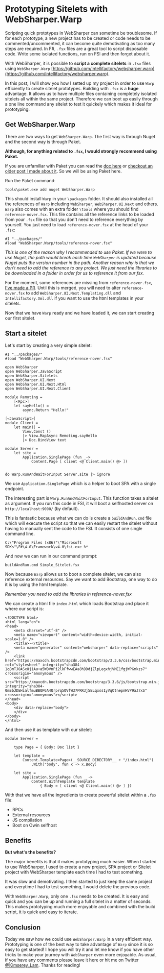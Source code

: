 # Prototyping Sitelets with WebSharper.Warp

Scripting quick prototypes in WebSharper can sometime be troublesome. 
If for each prototype, a new project has to be created or code needs to be commented/uncommented, it can become quite demotivating as too many steps are required.
In F#, `.fsx` files are a great tool to script disposable code.
Write some isolated functions, run on FSI and then forget about it.

With WebSharper, it is possible to __script a complete sitelets__ in `.fsx` files using `WebSharper.Warp` [https://github.com/intellifactory/websharper.warp](https://github.com/intellifactory/websharper.warp).

In this post, I will show you how I setted up my project in order to use `Warp` efficiently to create sitelet prototypes.
Building with `.fsx` is a __huge__ advantage. It allows us to have multiple files containing completely isolated sitelets all within the same project.
Therefore we can boot up easily through a one line command any sitelet to test it quickely which makes it ideal for prototyping.

## Get WebSharper.Warp

There are two ways to get `WebSharper.Warp`. The first way is through Nuget and the second way is through Paket.

__Although, for anything related to `.fsx`, I would strongly recommend using Paket.__

If you are unfamiliar with Paket you can read the [doc here](https://fsprojects.github.io/Paket/) or [checkout an older post I made about it](http://kimsereyblog.blogspot.co.uk/2016/01/quick-setup-with-paket-and-fsx-scripts.html).
So we will be using Paket here.

Run the Paket command:
```
tools\paket.exe add nuget WebSharper.Warp
```

This should install `Warp` in your `\packages` folder. It should also installed all the references of `Warp` including `WebSharper`, `WebSharper.UI.Next` and others.
`Warp` also comes with an extra folder `\tools` where you should find `reference-nover.fsx`. 
This file contains all the reference links to be loaded from your `.fsx` file so that you don't need to reference everything by yourself.
You just need to load `reference-nover.fsx` at the head of your `.fsx`:
```
#I "../packages/"
#load "WebSharper.Warp/tools/reference-nover.fsx"
```

_This is one of the reason why I recommended to use Paket. If we were to use Nuget, the path would break each time `WebSharper` is updated because Nuget puts the version number in the path._
_Another reason why is that we don't need to add the reference to any project. We just need the libraries to be downloaded in a folder in order for us to reference it from our fsx._

For the moment, some references are missing from `reference-nover.fsx`, [I've made a PR](https://github.com/intellifactory/websharper.warp/pull/18).
Until this is merged, you will need to alter `reference-nover.fsx` to add `WebSharper.UI.Next.Templating.dll` and `Intellifactory.Xml.dll` if you want to use the html templates in your sitelets.

Now that we have `Warp` ready and we have loaded it, we can start creating our first sitelet.

## Start a sitelet

Let's start by creating a very simple sitelet:

```
#I "../packages/"
#load "WebSharper.Warp/tools/reference-nover.fsx"

open WebSharper
open WebSharper.JavaScript
open WebSharper.Sitelets
open WebSharper.UI.Next
open WebSharper.UI.Next.Html
open WebSharper.UI.Next.Client

module Remoting =
    [<Rpc>]
    let sayHello() = 
        async.Return "Hello!"

[<JavaScript>]
module Client =
    let main() =
        View.Const ()
        |> View.MapAsync Remoting.sayHello
        |> Doc.BindView text

module Server =
    let site =
        Application.SinglePage (fun _-> 
            Content.Page [ client <@ Client.main() @> ])


do Warp.RunAndWaitForInput Server.site |> ignore
```

We use `Application.SinglePage` which is a helper to boot SPA with a single endpoint.

The interesting part is `Warp.RunAndWaitForInput`.
This function takes a sitelet as argument.
If you run this code in FSI, it will boot a selfhosted server on `http://localhost:9000/` (by default).

This is fantastic because what we can do is create a `buildAndRun.cmd` file which will execute the script so that we can easily restart the sitelet without having to manually sent the code to the FSI.
It consists of one single command line.

```
C:\"Program Files (x86)"\"Microsoft SDKs"\F#\4.0\Framework\v4.0\fsi.exe %*
```

And now we can run in our command prompt:
```
buildAndRun.cmd Simple_Sitelet.fsx
```

Now because `Warp` allows us to boot a complete sitelet, we can also reference external resources.
Say we want to add Bootstrap, one way to do it is by using the html template.

_Remember you need to add the libraries in reference-nover.fsx_

We can create a html file `index.html` which loads Bootstrap and place it where our script is:

```
<!DOCTYPE html>
<html lang="en">
<head>
    <meta charset="utf-8" />
    <meta name="viewport" content="width=device-width, initial-scale=1.0" />
    <title>-</title>
    <meta name="generator" content="websharper" data-replace="scripts" />
    <link href="https://maxcdn.bootstrapcdn.com/bootstrap/3.3.6/css/bootstrap.min.css" rel="stylesheet" integrity="sha384-1q8mTJOASx8j1Au+a5WDVnPi2lkFfwwEAa8hDDdjZlpLegxhjVME1fgjWPGmkzs7" crossorigin="anonymous" />
    <script src="https://maxcdn.bootstrapcdn.com/bootstrap/3.3.6/js/bootstrap.min.js" integrity="sha384-0mSbJDEHialfmuBBQP6A4Qrprq5OVfW37PRR3j5ELqxss1yVqOtnepnHVP9aJ7xS" crossorigin="anonymous"></script>
</head>
<body>
    <div data-replace="body">
    </div>
</body>
</html>
```

And then use it as template with our sitelet:

```
module Server =

    type Page = { Body: Doc list }

    let template =
        Content.Template<Page>(__SOURCE_DIRECTORY__ + "/index.html")
            .With("body", fun x -> x.Body)
    
    let site =
        Application.SinglePage (fun _ ->
            Content.WithTemplate template
                { Body = [ client <@ Client.main() @> ] })
```

With that we have all the ingredients to create powerful sitelet within a `.fsx` file:
 - RPCs
 - External resources
 - JS compilation
 - Boot on Owin selfhost

## Benefits

__But what's the benefits?__

The major benefits is that it makes prototyping much easier. 
When I started to use WebSharper, I used to create a new project, SPA project or Sitelet project with WebSharper template each time I had to test something.

It was slow and demotivating. I then started to just keep the same project and everytime I had to test something, I would delete the previous code.

With `WebSharper.Warp`, only one `.fsx` needs to be created. It is easy and quick and you can be up and running a full sitelet in a matter of seconds.
This makes prototyping much more enjoyable and combined with the build script, it is quick and easy to iterate.

## Conclusion

Today we saw how we could use `WebSharper.Warp` in a very efficient way. 
Prototyping is one of the best way to take advantage of `Warp` since it is so easy to get started!
I hope you will try it and let me know if you have other tricks to make your journey with `WebSharper` even more enjoyable.
As usual, if you have any comments please leave it here or hit me on Twitter [@Kimserey_Lam](https://twitter.com/Kimserey_Lam).
Thanks for reading!
